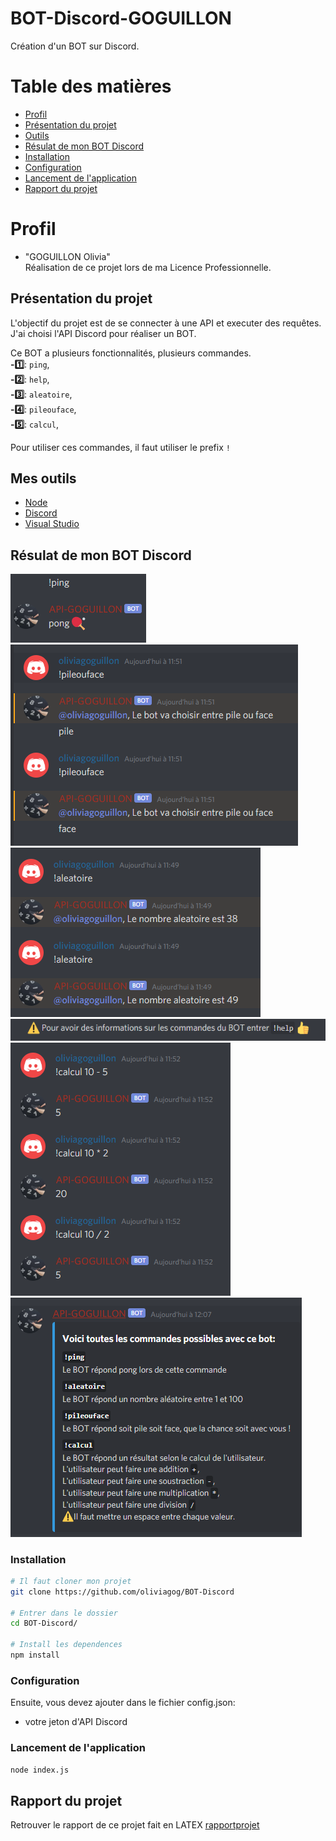 # BOT-Discord-GOGUILLON

Création d'un BOT sur Discord.

# Table des matières

- [Profil](#profil)
- [Présentation du projet](#projet)
- [Outils](#outils)
- [Résulat de mon BOT Discord](#resultat)
- [Installation ](#installation)
- [Configuration ](#configuration)
- [Lancement de l'application](#lancement)
- [Rapport du projet](#rapport)

# <a name="profil"> Profil

- "GOGUILLON Olivia"</br>
  Réalisation de ce projet lors de ma Licence Professionnelle.

## <a name="projet"> Présentation du projet

L'objectif du projet est de se connecter à une API et executer des requêtes.</br>
J'ai choisi l'API Discord pour réaliser un BOT.</br>

Ce BOT a plusieurs fonctionnalités, plusieurs commandes.</br>
**-1️⃣**: `ping`,</br>
**-2️⃣**: `help`,</br>
**-3️⃣**: `aleatoire`,</br>
**-4️⃣**: `pileouface`,</br>
**-5️⃣**: `calcul`,</br>

Pour utiliser ces commandes, il faut utiliser le prefix `!`</br>

## <a name="outils"> Mes outils

- [Node](https://nodejs.org/en/)</br>
- [Discord](https://discord.com/)</br>
- [Visual Studio](https://code.visualstudio.com/)</br>

## <a name="resultat"> Résulat de mon BOT Discord
  
   ![alt text](https://github.com/oliviagog/BOT-Discord/blob/main/image/ping.PNG) </br>
   ![alt text](https://github.com/oliviagog/BOT-Discord/blob/main/image/pileouface.PNG)</br>
   ![alt text](https://github.com/oliviagog/BOT-Discord/blob/main/image/aleatoire.PNG)</br>
   ![alt text](https://github.com/oliviagog/BOT-Discord/blob/main/image/messageautomatic.PNG)</br>
   ![alt text](https://github.com/oliviagog/BOT-Discord/blob/main/image/calcul.PNG)</br>
   ![alt text](https://github.com/oliviagog/BOT-Discord/blob/main/image/help.PNG)
### <a name="installation"> Installation

```bash
# Il faut cloner mon projet
git clone https://github.com/oliviagog/BOT-Discord

# Entrer dans le dossier
cd BOT-Discord/

# Install les dependences
npm install
```

### <a name="configuration"> Configuration

Ensuite, vous devez ajouter dans le fichier config.json:

- votre jeton d'API Discord

### <a name="lancement"> Lancement de l'application

```bash
node index.js
```

## <a name="rapport"> Rapport du projet

Retrouver le rapport de ce projet fait en LATEX [rapportprojet](https://www.overleaf.com/project/60896a7446f3c2c234e2b5e8)
